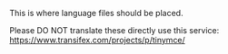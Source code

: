 This is where language files  should be placed.

Please DO NOT translate these directly use this service: https://www.transifex.com/projects/p/tinymce/
